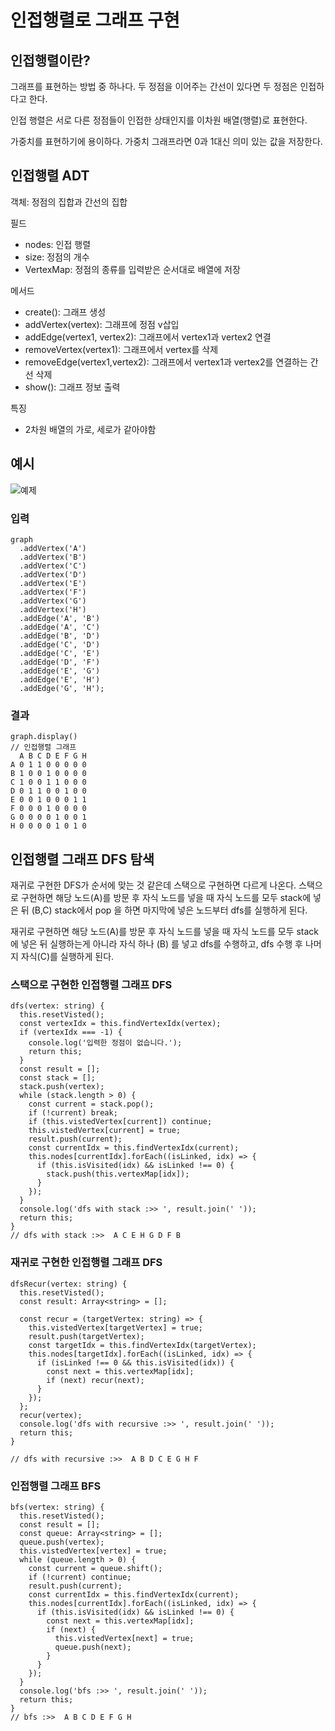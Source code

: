 # 인접행렬로 그래프 구현
## 인접행렬이란?
그래프를 표현하는 방법 중 하나다. 두 정점을 이어주는 간선이 있다면 두 정점은 인접하다고 한다.

인접 행렬은 서로 다른 정점들이 인접한 상태인지를 이차원 배열(행렬)로 표현한다.

가중치를 표현하기에 용이하다. 가중치 그래프라면 0과 1대신 의미 있는 값을 저장한다.

## 인접행렬 ADT
객체: 정점의 집합과 간선의 집합

필드
- nodes: 인접 행렬
- size: 정점의 개수
- VertexMap: 정점의 종류를 입력받은 순서대로 배열에 저장
  
메서드
- create(): 그래프 생성
- addVertex(vertex): 그래프에 정점 v삽입
- addEdge(vertex1, vertex2): 그래프에서 vertex1과 vertex2 연결
- removeVertex(vertex1): 그래프에서 vertex를 삭제
- removeEdge(vertex1,vertex2): 그래프에서 vertex1과 vertex2를 연결하는 간선 삭제
- show(): 그래프 정보 출력
  
특징
- 2차원 배열의 가로, 세로가 같아야함

## 예시
![예제](예제.jpg)

### 입력
```
graph
  .addVertex('A')
  .addVertex('B')
  .addVertex('C')
  .addVertex('D')
  .addVertex('E')
  .addVertex('F')
  .addVertex('G')
  .addVertex('H')
  .addEdge('A', 'B')
  .addEdge('A', 'C')
  .addEdge('B', 'D')
  .addEdge('C', 'D')
  .addEdge('C', 'E')
  .addEdge('D', 'F')
  .addEdge('E', 'G')
  .addEdge('E', 'H')
  .addEdge('G', 'H');
```
### 결과
```
graph.display()
// 인접행렬 그래프
  A B C D E F G H
A 0 1 1 0 0 0 0 0
B 1 0 0 1 0 0 0 0
C 1 0 0 1 1 0 0 0
D 0 1 1 0 0 1 0 0
E 0 0 1 0 0 0 1 1
F 0 0 0 1 0 0 0 0
G 0 0 0 0 1 0 0 1
H 0 0 0 0 1 0 1 0
```

## 인접행렬 그래프 DFS 탐색
재귀로 구현한 DFS가 순서에 맞는 것 같은데 스택으로 구현하면 다르게 나온다.
스택으로 구현하면 해당 노드(A)를 방문 후 자식 노드를 넣을 때 자식 노드를 모두 stack에 넣은 뒤 (B,C) stack에서 pop 을 하면 마지막에 넣은 노드부터 dfs를 실행하게 된다.

재귀로 구현하면 해당 노드(A)를 방문 후 자식 노드를 넣을 때 자식 노드를 모두 stack에 넣은 뒤 실행하는게 아니라 자식 하나 (B) 를 넣고 dfs를 수행하고, dfs 수행 후 나머지 자식(C)를 실행하게 된다.

### 스택으로 구현한 인접행렬 그래프 DFS

```
dfs(vertex: string) {
  this.resetVisted();
  const vertexIdx = this.findVertexIdx(vertex);
  if (vertexIdx === -1) {
    console.log('입력한 정점이 없습니다.');
    return this;
  }
  const result = [];
  const stack = [];
  stack.push(vertex);
  while (stack.length > 0) {
    const current = stack.pop();
    if (!current) break;
    if (this.vistedVertex[current]) continue;
    this.vistedVertex[current] = true;
    result.push(current);
    const currentIdx = this.findVertexIdx(current);
    this.nodes[currentIdx].forEach((isLinked, idx) => {
      if (this.isVisited(idx) && isLinked !== 0) {
        stack.push(this.vertexMap[idx]);
      }
    });
  }
  console.log('dfs with stack :>> ', result.join(' '));
  return this;
}
// dfs with stack :>>  A C E H G D F B
```
### 재귀로 구현한 인접행렬 그래프 DFS
```
dfsRecur(vertex: string) {
  this.resetVisted();
  const result: Array<string> = [];

  const recur = (targetVertex: string) => {
    this.vistedVertex[targetVertex] = true;
    result.push(targetVertex);
    const targetIdx = this.findVertexIdx(targetVertex);
    this.nodes[targetIdx].forEach((isLinked, idx) => {
      if (isLinked !== 0 && this.isVisited(idx)) {
        const next = this.vertexMap[idx];
        if (next) recur(next);
      }
    });
  };
  recur(vertex);
  console.log('dfs with recursive :>> ', result.join(' '));
  return this;
}

// dfs with recursive :>>  A B D C E G H F
```

### 인접행렬 그래프 BFS
```
bfs(vertex: string) {
  this.resetVisted();
  const result = [];
  const queue: Array<string> = [];
  queue.push(vertex);
  this.vistedVertex[vertex] = true;
  while (queue.length > 0) {
    const current = queue.shift();
    if (!current) continue;
    result.push(current);
    const currentIdx = this.findVertexIdx(current);
    this.nodes[currentIdx].forEach((isLinked, idx) => {
      if (this.isVisited(idx) && isLinked !== 0) {
        const next = this.vertexMap[idx];
        if (next) {
          this.vistedVertex[next] = true;
          queue.push(next);
        }
      }
    });
  }
  console.log('bfs :>> ', result.join(' '));
  return this;
}
// bfs :>>  A B C D E F G H
```